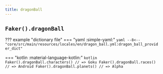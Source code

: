 ```yaml
---
title: dragonBall
---
```


## `Faker().dragonBall`

??? example "dictionary file"
    === "yaml :simple-yaml:"
        ```yaml
        --8<-- "core/src/main/resources/locales/en/dragon_ball.yml:dragon_ball_provider_dict"
        ```

=== "kotlin :material-language-kotlin:"
    ```kotlin
    Faker().dragonBall.characters() // => Goku
    Faker().dragonBall.races() // => Android
    Faker().dragonBall.planets() // => Alpha
    ```
